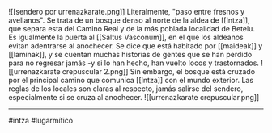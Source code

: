 ![[sendero por urrenazkarate.png]]
Literalmente, "paso entre fresnos y avellanos". Se trata de un bosque denso al norte de la aldea de [[Intza]], que separa esta del Camino Real y de la más poblada localidad de Betelu. Es igualmente la puerta  al [[Saltus Vasconum]], en el que los aldeanos evitan adentrarse al anochecer. Se dice que está habitado por [[maideak]] y [[laminak]], y se cuentan muchas historias de gentes que se han perdido para no regresar jamás -y si lo han hecho, han vuelto locos y trastornados.
![[urrenazkarate crepuscular 2.png]]
Sin embargo, el bosque está cruzado por el principal camino que comunica [[Intza]] con el mundo exterior. Las reglas de los locales son claras al respecto, jamás salirse del sendero, especialmente si se cruza al anochecer. 
![[urrenazkarate crepuscular.png]]

--- 
#intza #lugarmítico 
